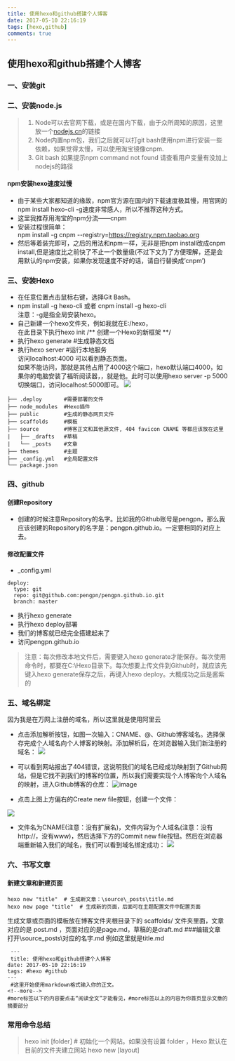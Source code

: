 ```yaml
---
title: 使用hexo和github搭建个人博客
date: 2017-05-10 22:16:19
tags: [hexo,github]
comments: true
---
```

## 使用hexo和github搭建个人博客
### 一、安装git
### 二、安装node.js
> 1. Node可以去官网下载，或是在国内下载，由于众所周知的原因，这里放一个[nodejs.cn](http://nodejs.cn/)的链接
> 2. Node内置npm包，我们之后就可以打git bash使用npm进行安装一些依赖，如果觉得太慢，可以使用淘宝镜像cnpm.  
> 3. Git bash 如果提示npm command not found 请查看用户变量有没加上nodejs的路径 
<!--more--> 
#### npm安装hexo速度过慢
- 由于某些大家都知道的缘故，npm官方源在国内的下载速度极其慢，用官网的npm install hexo-cli -g速度非常感人，所以不推荐这种方式。  
- 这里我推荐用淘宝的npm分流——cnpm  
- 安装过程很简单：  
npm install -g cnpm --registry=https://registry.npm.taobao.org  
- 然后等着装完即可，之后的用法和npm一样，无非是把npm install改成cnpm install,但是速度比之前快了不止一个数量级(不过下文为了方便理解，还是会用默认的npm安装，如果你发现速度不好的话，请自行替换成’cnpm’)

### 三、安装Hexo
- 在任意位置点击鼠标右键，选择Git Bash。
- npm install -g hexo-cli 或者 cnpm install -g hexo-cli  
注意：-g是指全局安装hexo。
- 自己新建一个hexo文件夹，例如我就在E:/hexo，  
在此目录下执行hexo init /** 创建一个Hexo的新框架 **/
- 执行hexo generate #生成静态文档
- 执行hexo server #运行本地服务  
访问localhost:4000 可以看到静态页面。  
如果不能访问，那就是其他占用了4000这个端口，hexo默认端口4000，如果你的电脑安装了福昕阅读器，，就是他。此时可以使用hexo server -p 5000切换端口，访问localhost:5000即可。
![](http://i2.muimg.com/588926/1fb1b71ee4564a77.png)

```
├── .deploy       #需要部署的文件
├── node_modules  #Hexo插件
├── public        #生成的静态网页文件
├── scaffolds     #模板
├── source        #博客正文和其他源文件, 404 favicon CNAME 等都应该放在这里
|   ├── _drafts   #草稿
|   └── _posts    #文章
├── themes        #主题
├── _config.yml   #全局配置文件
└── package.json
```


### 四、github
#### 创建Repository
- 创建的时候注意Repository的名字。比如我的Github账号是pengpn，那么我应该创建的Repository的名字是：pengpn.github.io。一定要相同的对应上去。
#### 修改配置文件
- _config.yml

```
deploy:
  type: git
  repo: git@github.com:pengpn/pengpn.github.io.git
  branch: master
```
- 执行hexo generate
- 执行hexo deploy部署
- 我们的博客就已经完全搭建起来了
- 访问pengpn.github.io

> 注意：每次修改本地文件后，需要键入hexo generate才能保存。每次使用命令时，都要在C:\Hexo目录下。每次想要上传文件到Github时，就应该先键入hexo generate保存之后，再键入hexo deploy。大概成功之后是酱紫的


### 五、域名绑定
因为我是在万网上注册的域名，所以这里就是使用阿里云  
- 点击添加解析按钮，如图一次输入：CNAME、@、Github博客域名。选择保存完成个人域名向个人博客的映射。添加解析后，在浏览器输入我们新注册的域名：
![](http://i2.muimg.com/588926/68274bd7aac1e095.png)
- 可以看到网站报出了404错误，这说明我们的域名已经成功映射到了Github网站，但是它找不到我们的博客的位置，所以我们需要实现个人博客向个人域名的映射，进入Github博客的仓库：
![image](http://upload-images.jianshu.io/upload_images/291600-b616fdfde172b082.png?imageMogr2/auto-orient/strip%7CimageView2/2/w/1240)


- 点击上图上方偏右的Create new file按钮，创建一个文件：

![](http://i4.buimg.com/588926/48d84b76ccbf211b.png)

- 文件名为CNAME(注意：没有扩展名)，文件内容为个人域名(注意：没有http://，没有www)，然后选择下方的Commit new file按钮。然后在浏览器端重新输入我们的域名，我们可以看到域名绑定成功：
![](http://i1.piimg.com/588926/64845a166756a19b.png)

### 六、书写文章
#### 新建文章和新建页面
```
hexo new "title"  # 生成新文章：\source\_posts\title.md
hexo new page "title"  # 生成新的页面，后面可在主题配置文件中配置页面
```
生成文章或页面的模板放在博客文件夹根目录下的 scaffolds/ 文件夹里面，文章对应的是 post.md ，页面对应的是page.md，草稿的是draft.md
###编辑文章  
打开\source\_posts\对应的名字.md 例如这里就是title.md
```
 ---
 title: 使用hexo和github搭建个人博客
date: 2017-05-10 22:16:19
tags: #hexo #github
---
 #这里开始使用markdown格式输入你的正文。
<!--more--> 
#more标签以下的内容要点击“阅读全文”才能看见，#more标签以上的内容为你首页显示文章的摘要部分
```

### 常用命令总结
> hexo init [folder] # 初始化一个网站。如果没有设置 folder ，Hexo 默认在目前的文件夹建立网站
hexo new [layout] <title> # 新建一篇文章。如果没有设置 layout 的话，默认使用 _config.yml 中的 default_layout 参数代替。如果标题包含空格的话，请使用引号括起来
hexo version # 查看版本
hexo clean # 清除缓存文件 (db.json) 和已生成的静态文件 (public)
hexo g # 等于hexo generate # 生成静态文件
hexo s # 等于hexo server # 本地预览
hexo d # 等于hexo deploy # 部署，可与hexo g合并为 hexo d -g

## 七、安装主题
### 热门主题
- [iissnan/hexo-theme-next](https://github.com/iissnan/hexo-theme-next)， 7859个star。
- [litten/hexo-theme-yilia](https://github.com/litten/hexo-theme-yilia)， 3398个star。
- [TryGhost/Casper](https://github.com/TryGhost/Casper)， 901个star。
- [wuchong/jacman](https://github.com/wuchong/jacman)， 767个star。
- [A-limon/pacman](https://github.com/A-limon/pacman)， 501个star。
- [daleanthony/uno](https://github.com/daleanthony/uno)， 467个star。
- [orderedlist/modernist](https://github.com/orderedlist/modernist)， 394个star。
### 主题下载
把下来的文件夹解压和更名为next，并复制到theme目录下
### 配置文件
- 在根目录下的_config.yml主要是对网站的总属性进行设置
如：网站标题，网站logo,网站插件使用等全局的属性
- 主题目录下的_config.yml主要是针对网站的布局，导航等特性设置进行设置
### 启用主题
打开站点配置文件_config.yml， 找到 theme 字段，并将其值更改为 next
```
theme: next
```
**注意:后有个空格必须要有空格哦**
然后 hexo s 即可在localshost:4000地址里预览主题效果
### 更换主题外观
next主题有三个样式
```
# Schemes
#scheme: Muse
scheme: Mist
#scheme: Pisces
```
### 更换语言
更换语言为中文，在根目录配置文件下配置language: zh-Hans
```
# Site
title: PENGPN
subtitle: 生活、技术个人博客
description: Think
author: PENGPN
language: zh-Hans
timezone:
```
### 更多设置
大部分的设定都能在NexT的官方文档 里面找到，如侧栏、头像、打赏、评论、订阅、连接、分享、数据统计等等，在此就不多讲了，照着文档走就行了，接下只是个性定制的问题。
http://theme-next.iissnan.com/getting-started.html


### 参考
- [史上最详细“截图”搭建Hexo博客并部署到Github](http://jingyan.baidu.com/article/d8072ac47aca0fec95cefd2d.html)
- [2017年最新基于hexo搭建个人免费博客——从零开始](https://segmentfault.com/a/1190000008738089)
- [hexo博客搭建时遇到的一些问题](http://chitanda.me/2015/06/11/tips-for-setup-hexo/)
- [Hexo折腾记](https://segmentfault.com/a/1190000006831597)
- [手把手教你用Hexo+Github 搭建属于自己的博客](http://blog.csdn.net/slow_wakler/article/details/57080576)
- [利用Github Pages + Hexo搭建个人博客](http://threehao.com/2016/08/22/Github%20Pages%20+%20Hexo/)
- [使用 Hexo 生成一套静态博客网页](https://ninghao.net/blog/1412)
[记录第一次搭建hexo](http://www.jianshu.com/p/017e01718d41)
- [hexo搭建的Github博客绑定域名](http://www.jianshu.com/p/cea41e5c9b2a?open_source=weibo_search)
